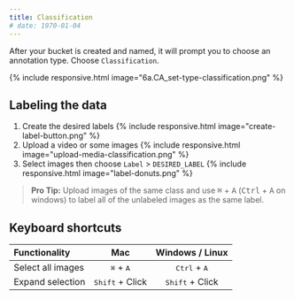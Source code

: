 ```yaml
---
title: Classification
# date: 1970-01-04
---
```


After your bucket is created and named, it will prompt you to choose an annotation type. Choose `Classification`.

{% include responsive.html image="6a.CA_set-type-classification.png" %}


## Labeling the data
<!-- markdown list doesn't support include -->
<ol>
  <li>Create the desired labels
  {% include responsive.html image="create-label-button.png" %}
  </li>
  <li>Upload a video or some images
  {% include responsive.html image="upload-media-classification.png" %}
  </li>
  <li>Select images then choose <code class="highlighter-rouge">Label</code> > <code class="highlighter-rouge">DESIRED_LABEL</code>
  {% include responsive.html image="label-donuts.png" %}
  </li>
</ol>

> **Pro Tip:** Upload images of the same class and use <kbd>⌘</kbd> + <kbd>A</kbd> (<kbd>Ctrl</kbd> + <kbd>A</kbd> on windows) to label all of the unlabeled images as the same label.


## Keyboard shortcuts

| Functionality                      | Mac                              | Windows / Linux                  |
|:-----------------------------------|:--------------------------------:|:--------------------------------:|
| Select all images                  | <kbd>⌘</kbd> + <kbd>A</kbd>      | <kbd>Ctrl</kbd> + <kbd>A</kbd>   |
| Expand selection                   | <kbd>Shift</kbd> + Click         | <kbd>Shift</kbd> + Click         |